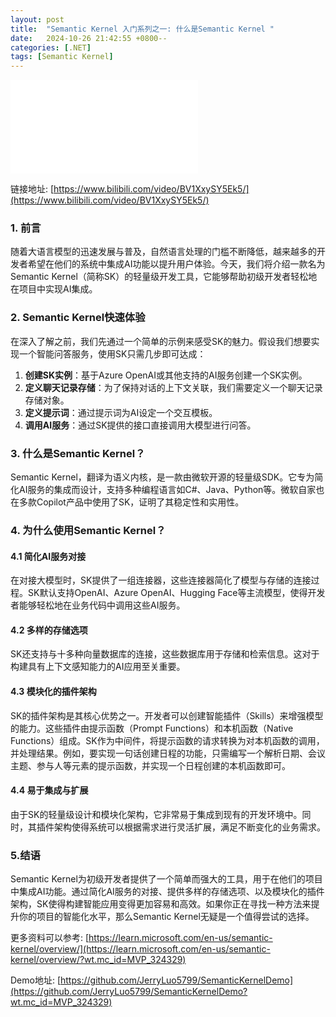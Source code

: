 ```yaml
---
layout: post
title:  "Semantic Kernel 入门系列之一: 什么是Semantic Kernel "
date:   2024-10-26 21:42:55 +0800--
categories: [.NET]
tags: [Semantic Kernel]  
---
```


<iframe src="//player.bilibili.com/player.html?isOutside=true&aid=113366936851935&bvid=BV1XxySY5Ek5&cid=26454265629&p=1" scrolling="no" border="0" frameborder="no" framespacing="0" allowfullscreen="true" class="bilibili"></iframe>

链接地址: [https://www.bilibili.com/video/BV1XxySY5Ek5/](https://www.bilibili.com/video/BV1XxySY5Ek5/)

### 1. 前言

随着大语言模型的迅速发展与普及，自然语言处理的门槛不断降低，越来越多的开发者希望在他们的系统中集成AI功能以提升用户体验。今天，我们将介绍一款名为Semantic Kernel（简称SK）的轻量级开发工具，它能够帮助初级开发者轻松地在项目中实现AI集成。

### 2. Semantic Kernel快速体验

在深入了解之前，我们先通过一个简单的示例来感受SK的魅力。假设我们想要实现一个智能问答服务，使用SK只需几步即可达成：

1. **创建SK实例**：基于Azure OpenAI或其他支持的AI服务创建一个SK实例。
2. **定义聊天记录存储**：为了保持对话的上下文关联，我们需要定义一个聊天记录存储对象。
3. **定义提示词**：通过提示词为AI设定一个交互模板。
4. **调用AI服务**：通过SK提供的接口直接调用大模型进行问答。

### 3. 什么是Semantic Kernel？

Semantic Kernel，翻译为语义内核，是一款由微软开源的轻量级SDK。它专为简化AI服务的集成而设计，支持多种编程语言如C#、Java、Python等。微软自家也在多款Copilot产品中使用了SK，证明了其稳定性和实用性。

### 4. 为什么使用Semantic Kernel？

#### 4.1 简化AI服务对接

在对接大模型时，SK提供了一组连接器，这些连接器简化了模型与存储的连接过程。SK默认支持OpenAI、Azure OpenAI、Hugging Face等主流模型，使得开发者能够轻松地在业务代码中调用这些AI服务。

#### 4.2 多样的存储选项

SK还支持与十多种向量数据库的连接，这些数据库用于存储和检索信息。这对于构建具有上下文感知能力的AI应用至关重要。

#### 4.3 模块化的插件架构

SK的插件架构是其核心优势之一。开发者可以创建智能插件（Skills）来增强模型的能力。这些插件由提示函数（Prompt Functions）和本机函数（Native Functions）组成。SK作为中间件，将提示函数的请求转换为对本机函数的调用，并处理结果。例如，要实现一句话创建日程的功能，只需编写一个解析日期、会议主题、参与人等元素的提示函数，并实现一个日程创建的本机函数即可。

#### 4.4 易于集成与扩展

由于SK的轻量级设计和模块化架构，它非常易于集成到现有的开发环境中。同时，其插件架构使得系统可以根据需求进行灵活扩展，满足不断变化的业务需求。

### 5.结语

Semantic Kernel为初级开发者提供了一个简单而强大的工具，用于在他们的项目中集成AI功能。通过简化AI服务的对接、提供多样的存储选项、以及模块化的插件架构，SK使得构建智能应用变得更加容易和高效。如果你正在寻找一种方法来提升你的项目的智能化水平，那么Semantic Kernel无疑是一个值得尝试的选择。

更多资料可以参考: [https://learn.microsoft.com/en-us/semantic-kernel/overview/](https://learn.microsoft.com/en-us/semantic-kernel/overview/?wt.mc_id=MVP_324329)

Demo地址: [https://github.com/JerryLuo5799/SemanticKernelDemo](https://github.com/JerryLuo5799/SemanticKernelDemo?wt.mc_id=MVP_324329)